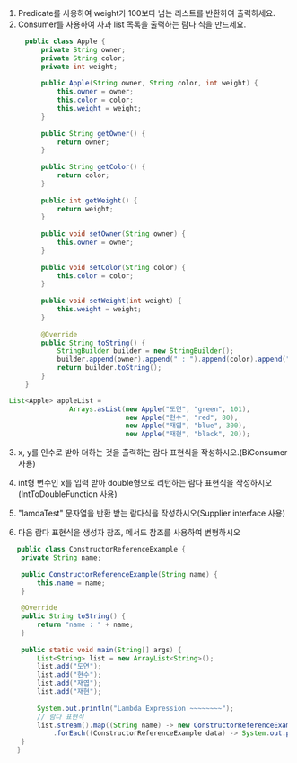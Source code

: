1. Predicate를 사용하여 weight가 100보다 넘는 리스트를 반환하여 출력하세요.
2. Consumer를 사용하여 사과 list 목록을 출력하는 람다 식을 만드세요.
```java
     public class Apple {
         private String owner;
         private String color;
         private int weight;
     
         public Apple(String owner, String color, int weight) {
             this.owner = owner;
             this.color = color;
             this.weight = weight;
         }
     
         public String getOwner() {
             return owner;
         }
     
         public String getColor() {
             return color;
         }
     
         public int getWeight() {
             return weight;
         }
     
         public void setOwner(String owner) {
             this.owner = owner;
         }
     
         public void setColor(String color) {
             this.color = color;
         }
     
         public void setWeight(int weight) {
             this.weight = weight;
         }
     
         @Override
         public String toString() {
             StringBuilder builder = new StringBuilder();
             builder.append(owner).append(" : ").append(color).append(" : ").append(weight);
             return builder.toString();
         }
     }
```
```java
 List<Apple> appleList = 
                Arrays.asList(new Apple("도연", "green", 101), 
                              new Apple("현수", "red", 80), 
                              new Apple("재엽", "blue", 300), 
                              new Apple("재현", "black", 20));
```

3. x, y를 인수로 받아 더하는 것을 출력하는 람다 표현식을 작성하시오.(BiConsumer 사용)


4. int형 변수인 x를 입력 받아 double형으로 리턴하는 람다 표현식을 작성하시오 (IntToDoubleFunction 사용)


5. "lamdaTest" 문자열을 반환 받는 람다식을 작성하시오(Supplier interface 사용)


6. 다음 람다 표현식을 생성자 참조, 메서드 참조를 사용하여 변형하시오
```java
   public class ConstructorReferenceExample {
   	private String name;
   	
   	public ConstructorReferenceExample(String name) {
   		this.name = name;
   	}
   	
   	@Override
   	public String toString() {
   		return "name : " + name;
   	}
   	
   	public static void main(String[] args) {
   		List<String> list = new ArrayList<String>();
   		list.add("도연");
   		list.add("현수");
   		list.add("재엽");
   		list.add("재현");
   
   		System.out.println("Lambda Expression ~~~~~~~~");
   		// 람다 표현식
   		list.stream().map((String name) -> new ConstructorReferenceExample(name))
   			.forEach((ConstructorReferenceExample data) -> System.out.println(data));
   	}
   }

```

